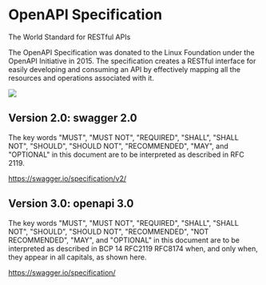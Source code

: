 # OpenAPI Specification
The World Standard for RESTful APIs

The OpenAPI Specification was donated to the Linux Foundation under the OpenAPI Initiative in 2015. The specification creates a RESTful interface for easily developing and consuming an API by effectively mapping all the resources and operations associated with it.

![](https://static1.smartbear.co/swagger/media/images/logos/oas_original-01.svg)

## Version 2.0: swagger 2.0
   The key words "MUST", "MUST NOT", "REQUIRED", "SHALL", "SHALL NOT", "SHOULD", "SHOULD NOT", "RECOMMENDED", "MAY", and "OPTIONAL" in this document are to be interpreted as described in RFC 2119.
   
   https://swagger.io/specification/v2/
## Version 3.0: openapi 3.0
  The key words "MUST", "MUST NOT", "REQUIRED", "SHALL", "SHALL NOT", "SHOULD", "SHOULD NOT", "RECOMMENDED", "NOT RECOMMENDED", "MAY", and "OPTIONAL" in this document are to be interpreted as described in BCP 14 RFC2119 RFC8174 when, and only when, they appear in all capitals, as shown here.
  
  https://swagger.io/specification/
